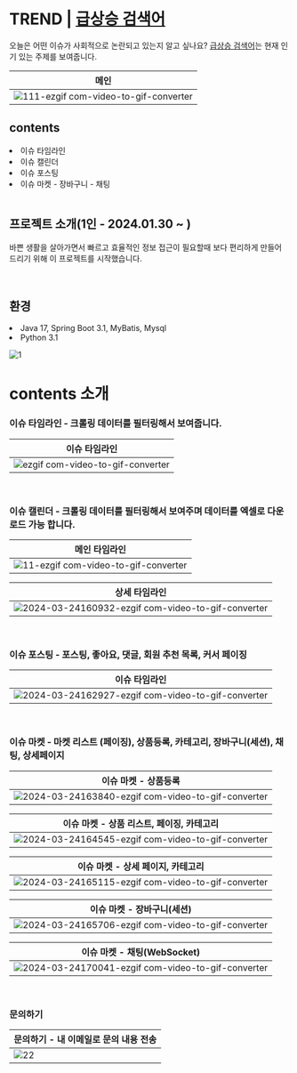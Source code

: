 # TREND | <a href="https://www.google.co.kr/" target="_blank">급상승 검색어</a>
 
오늘은 어떤 이슈가 사회적으로 논란되고 있는지 알고 싶나요? <a href="https://www.google.co.kr/" target="_blank">급상승 검색어</a>는 현재 인기 있는 주제를 보여줍니다.


| 메인 | 
| -------- |
| ![111-ezgif com-video-to-gif-converter](https://github.com/fxzz/test/assets/3148006/aed070f3-d0b8-4c74-ade9-6bf4fb62fbc3)| 

## contents
<li>이슈 타임라인</li>
<li>이슈 캘린더</li>
<li>이슈 포스팅</li>
<li>이슈 마켓 - 장바구니 - 채팅</li>

<br>

## 프로젝트 소개(1인 - 2024.01.30 ~   )
바쁜 생활을 살아가면서 빠르고 효율적인 정보 접근이 필요할때 보다 편리하게 만들어 드리기 위해 이 프로젝트를 시작했습니다.

<br>

## 환경
<li>Java 17, Spring Boot 3.1, MyBatis, Mysql</li>
<li>Python 3.1</li>

![1](https://github.com/fxzz/test/assets/3148006/c271c801-4e46-4846-a392-0618fb6a594c)


# contents 소개

### 이슈 타임라인 - 크롤링 데이터를 필터링해서 보여줍니다.

| 이슈 타임라인 | 
| -------- |
| ![ezgif com-video-to-gif-converter](https://github.com/fxzz/test/assets/3148006/e11d6c91-797f-4bd6-8611-9d4724aced7d)| 

<br>

### 이슈 캘린더 - 크롤링 데이터를 필터링해서 보여주며 데이터를 엑셀로 다운로드 가능 합니다.

| 메인 타임라인 | 
| -------- |
| ![11-ezgif com-video-to-gif-converter](https://github.com/fxzz/test/assets/3148006/0e62631c-9c49-4420-8110-72de87d76c6a)| 

| 상세 타임라인 | 
| -------- |
| ![2024-03-24160932-ezgif com-video-to-gif-converter](https://github.com/fxzz/test/assets/3148006/af303acd-e18c-4425-9811-8a3e6ae13629)| 


<br>

### 이슈 포스팅 - 포스팅, 좋아요, 댓글, 회원 추천 목록, 커서 페이징

| 이슈 타임라인 | 
| -------- |
| ![2024-03-24162927-ezgif com-video-to-gif-converter](https://github.com/fxzz/test/assets/3148006/32bbc409-4f02-4169-bbac-5e823504c97a)| 

<br>

### 이슈 마켓 - 마켓 리스트 (페이징), 상품등록, 카테고리, 장바구니(세션), 채팅, 상세페이지 

| 이슈 마켓 - 상품등록 | 
| -------- |
|![2024-03-24163840-ezgif com-video-to-gif-converter](https://github.com/fxzz/test/assets/3148006/9c130bb0-343c-4eca-9e35-4e00d18c14a4)|

| 이슈 마켓 - 상품 리스트, 페이징, 카테고리| 
| -------- |
|![2024-03-24164545-ezgif com-video-to-gif-converter](https://github.com/fxzz/test/assets/3148006/5d08835b-17ea-40e2-9f70-93f520c816eb)|
 
| 이슈 마켓 - 상세 페이지, 카테고리| 
| -------- |
|![2024-03-24165115-ezgif com-video-to-gif-converter](https://github.com/fxzz/test/assets/3148006/27218d81-0218-40fc-a57f-15bd02f91dc0)|

 | 이슈 마켓 - 장바구니(세션)| 
| -------- |
|![2024-03-24165706-ezgif com-video-to-gif-converter](https://github.com/fxzz/test/assets/3148006/215c19e8-3dd1-4e91-8b87-84886fd6baaf)|

 | 이슈 마켓 - 채팅(WebSocket)| 
| -------- |
|![2024-03-24170041-ezgif com-video-to-gif-converter](https://github.com/fxzz/test/assets/3148006/39786e7d-06da-44ce-b5b5-13c152951040)|

<br>

### 문의하기

 | 문의하기 - 내 이메일로 문의 내용 전송| 
| -------- |
|![22](https://github.com/fxzz/test/assets/3148006/08f38c14-fc9f-432a-906a-c6cb4b5995d6)|
